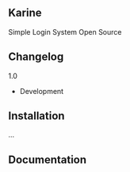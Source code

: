 ## Karine
Simple Login System Open Source


## Changelog
1.0
* Development


## Installation
...


## Documentation

